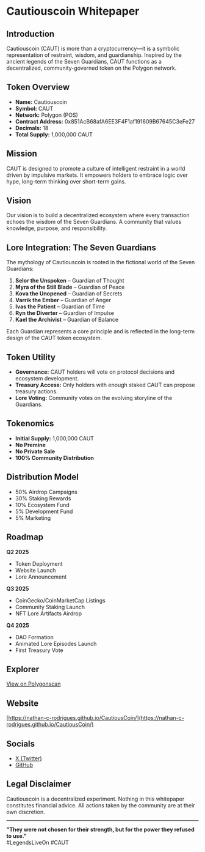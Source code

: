 # Cautiouscoin Whitepaper

## Introduction

Cautiouscoin (CAUT) is more than a cryptocurrency—it is a symbolic representation of restraint, wisdom, and guardianship. Inspired by the ancient legends of the Seven Guardians, CAUT functions as a decentralized, community-governed token on the Polygon network.

## Token Overview

* **Name:** Cautiouscoin  
* **Symbol:** CAUT  
* **Network:** Polygon (POS)  
* **Contract Address:** 0x851AcB68afA6EE3F4F1af191609B67645C3eFe27  
* **Decimals:** 18  
* **Total Supply:** 1,000,000 CAUT  

## Mission

CAUT is designed to promote a culture of intelligent restraint in a world driven by impulsive markets. It empowers holders to embrace logic over hype, long-term thinking over short-term gains.

## Vision

Our vision is to build a decentralized ecosystem where every transaction echoes the wisdom of the Seven Guardians. A community that values knowledge, purpose, and responsibility.

## Lore Integration: The Seven Guardians

The mythology of Cautiouscoin is rooted in the fictional world of the Seven Guardians:

1. **Selor the Unspoken** – Guardian of Thought  
2. **Myra of the Still Blade** – Guardian of Peace  
3. **Kova the Unopened** – Guardian of Secrets  
4. **Varrik the Ember** – Guardian of Anger  
5. **Ivas the Patient** – Guardian of Time  
6. **Ryn the Diverter** – Guardian of Impulse  
7. **Kael the Archivist** – Guardian of Balance  

Each Guardian represents a core principle and is reflected in the long-term design of the CAUT token ecosystem.

## Token Utility

* **Governance:** CAUT holders will vote on protocol decisions and ecosystem development.  
* **Treasury Access:** Only holders with enough staked CAUT can propose treasury actions.  
* **Lore Voting:** Community votes on the evolving storyline of the Guardians.  

## Tokenomics

* **Initial Supply:** 1,000,000 CAUT  
* **No Premine**  
* **No Private Sale**  
* **100% Community Distribution**  

## Distribution Model

* 50% Airdrop Campaigns  
* 30% Staking Rewards  
* 10% Ecosystem Fund  
* 5% Development Fund  
* 5% Marketing  

## Roadmap

**Q2 2025**  
- Token Deployment  
- Website Launch  
- Lore Announcement  

**Q3 2025**  
- CoinGecko/CoinMarketCap Listings  
- Community Staking Launch  
- NFT Lore Artifacts Airdrop  

**Q4 2025**  
- DAO Formation  
- Animated Lore Episodes Launch  
- First Treasury Vote  

## Explorer

[View on Polygonscan](https://polygonscan.com/token/0x851AcB68afA6EE3F4F1af191609B67645C3eFe27)

## Website

[https://nathan-c-rodrigues.github.io/CautiousCoin/](https://nathan-c-rodrigues.github.io/CautiousCoin/)

## Socials

* [X (Twitter)](https://x.com/CAUTIOUSCOIN)  
* [GitHub](https://github.com/Nathan-C-Rodrigues/CautiousCoin)

## Legal Disclaimer

Cautiouscoin is a decentralized experiment. Nothing in this whitepaper constitutes financial advice. All actions taken by the community are at their own discretion.

---

**"They were not chosen for their strength, but for the power they refused to use."**  
\#LegendsLiveOn #CAUT
